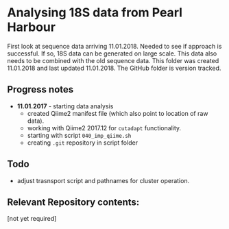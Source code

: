 # Analysing 18S data from Pearl Harbour 

First look at sequence data arriving 11.01.2018. Needed to see if approach is successful.
If so, 18S data can be generated on large scale. This data also needs to be combined
with the old sequence data. This folder was created 11.01.2018 and last updated
11.01.2018. The GitHub folder is version tracked.

## Progress notes

*  **11.01.2017** - starting data analysis
   *  created Qiime2 manifest file (which also point to location of raw data).
   *  working with Qiime2 2017.12 for `cutadapt` functionality.
   *  starting with script `040_imp_qiime.sh`
   *  creating `.git` repository in script folder

## Todo
* adjust trasnsport script and pathnames for cluster operation.


## Relevant Repository contents:

[not yet required]
